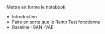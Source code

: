 -Mettre en forme le notebook
  - Introduction
- Faire en sorte que le Ramp Test fonctionne
- Baseline
  -GAN
  -VAE
  
